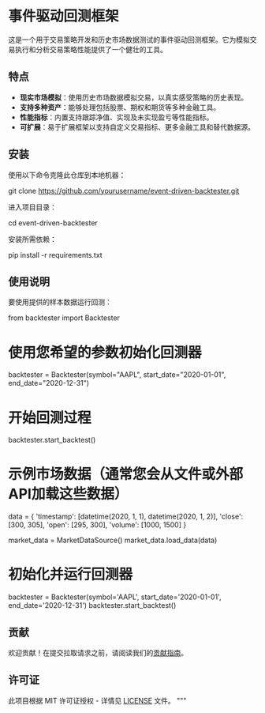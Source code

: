 # 事件驱动回测框架

这是一个用于交易策略开发和历史市场数据测试的事件驱动回测框架。它为模拟交易执行和分析交易策略性能提供了一个健壮的工具。

## 特点

- **现实市场模拟**：使用历史市场数据模拟交易，以真实感受策略的历史表现。
- **支持多种资产**：能够处理包括股票、期权和期货等多种金融工具。
- **性能指标**：内置支持跟踪净值、实现及未实现盈亏等性能指标。
- **可扩展**：易于扩展框架以支持自定义交易指标、更多金融工具和替代数据源。

## 安装

使用以下命令克隆此仓库到本地机器：

git clone https://github.com/yourusername/event-driven-backtester.git

进入项目目录：

cd event-driven-backtester

安装所需依赖：

pip install -r requirements.txt

## 使用说明

要使用提供的样本数据运行回测：

from backtester import Backtester

# 使用您希望的参数初始化回测器
backtester = Backtester(symbol="AAPL", start_date="2020-01-01", end_date="2020-12-31")

# 开始回测过程
backtester.start_backtest()


# 示例市场数据（通常您会从文件或外部API加载这些数据）
data = {
    'timestamp': [datetime(2020, 1, 1), datetime(2020, 1, 2)],
    'close': [300, 305],
    'open': [295, 300],
    'volume': [1000, 1500]
}

market_data = MarketDataSource()
market_data.load_data(data)

# 初始化并运行回测器
backtester = Backtester(symbol='AAPL', start_date='2020-01-01', end_date='2020-12-31')
backtester.start_backtest()

## 贡献

欢迎贡献！在提交拉取请求之前，请阅读我们的[贡献指南](CONTRIBUTING.md)。

## 许可证

此项目根据 MIT 许可证授权 - 详情见 [LICENSE](LICENSE) 文件。
"""
